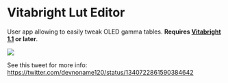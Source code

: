 # Vitabright Lut Editor

User app allowing to easily tweak OLED gamma tables. **Requires [Vitabright 1.1](https://github.com/devnoname120/vitabright/releases/latest) or later**.

![](https://user-images.githubusercontent.com/2824100/102720568-760e4700-42f5-11eb-9ba2-f2cea8ce6cd6.png)

See this tweet for more info: https://twitter.com/devnoname120/status/1340722861590384642
